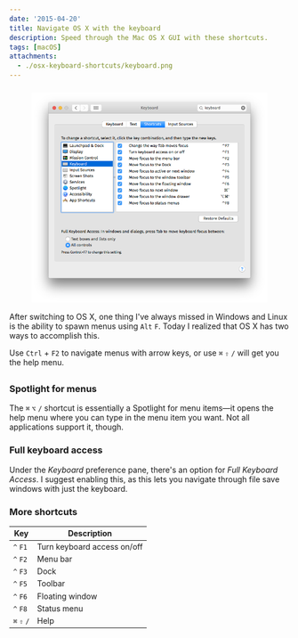 ```yaml
---
date: '2015-04-20'
title: Navigate OS X with the keyboard
description: Speed through the Mac OS X GUI with these shortcuts.
tags: [macOS]
attachments:
  - ./osx-keyboard-shortcuts/keyboard.png
---
```


###

<!-- {.-wider-literate-style} -->

<figure class='-transparent'>

![Image](./osx-keyboard-shortcuts/keyboard.png)

</figure>

After switching to OS X, one thing I've always missed in Windows and Linux is the ability to spawn menus using `Alt` `F`. Today I realized that OS X has two ways to accomplish this.

Use `Ctrl` + `F2` to navigate menus with arrow keys, or use `⌘` `⇧` `/` will get you the help menu.

##

### Spotlight for menus

The `⌘` `⌥` `/` shortcut is essentially a Spotlight for menu items—it opens the help menu where you can type in the menu item you want. Not all applications support it, though.

### Full keyboard access

Under the _Keyboard_ preference pane, there's an option for _Full Keyboard Access_. I suggest enabling this, as this lets you navigate through file save windows with just the keyboard.

### More shortcuts

| Key         | Description                 |
| ----------- | --------------------------- |
| `^` `F1`    | Turn keyboard access on/off |
| `^` `F2`    | Menu bar                    |
| `^` `F3`    | Dock                        |
| `^` `F5`    | Toolbar                     |
| `^` `F6`    | Floating window             |
| `^` `F8`    | Status menu                 |
| `⌘` `⇧` `/` | Help                        |
